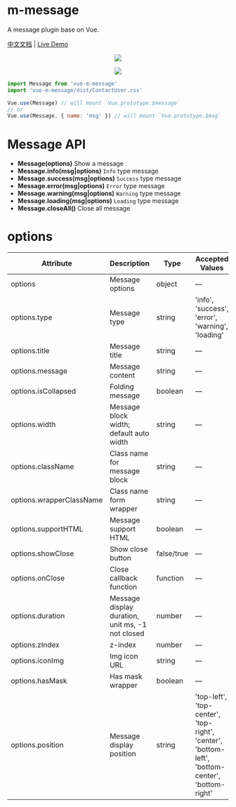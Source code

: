# m-message

A message plugin base on Vue.

[中文文档](README-zh.md) | [Live Demo](https://mengdu.github.io/m-message/index.html)


<div align="center">

![](./20190722111215.png)

![](./20190722111342.png)
</div>



```js
import Message from 'vue-m-message'
import 'vue-m-message/dist/ContactUser.css'

Vue.use(Message) // will mount `Vue.prototype.$message`
// or
Vue.use(Message, { name: 'msg' }) // will mount `Vue.prototype.$msg`
```


# Message API

+ **Message(options)** Show a message
+ **Message.info(msg|options)** `Info` type message
+ **Message.success(msg|options)** `Success` type message
+ **Message.error(msg|options)** `Error` type message
+ **Message.warning(msg|options)** `Warning` type message
+ **Message.loading(msg|options)** `Loading` type message
+ **Message.closeAll()** Close all message

# options

|   Attribute    | Description    | Type      | Accepted Values       | Default   |
|---------- |-------- |---------- |-------------  |-------- |
| options   | Message options   | object | —  |    —   |
| options.type   |  Message type  | string | 'info', 'success', 'error', 'warning', 'loading'  |   info   |
| options.title   |  Message title  | string | —  |    ''   |
| options.message   |  Message content  | string | —  |    ''   |
| options.isCollapsed   |  Folding message  | boolean | —  |   false   |
| options.width   |  Message block width; default auto width  | string | —  |  ''  |
| options.className   |  Class name for message block  | string | — |  — |
| options.wrapperClassName   |  Class name form wrapper  | string | — |  — |
| options.supportHTML   |  Message support HTML  | boolean | — | false |
| options.showClose   |  Show close button  | false/true | —  |   false   |
| options.onClose   |  Close callback function   | function | —  |    —   |
| options.duration   |  Message display duration, unit ms, -1 not closed  | number | —  |   3000   |
| options.zIndex   |  z-index   | number | —  |   1010   |
| options.iconImg   | Img icon URL  | string | —  |   —   |
| options.hasMask   | Has mask wrapper  | boolean | —  |  false   |
| options.position   | Message display position   | string | 'top-left', 'top-center', 'top-right', 'center', 'bottom-left', 'bottom-center', 'bottom-right' |